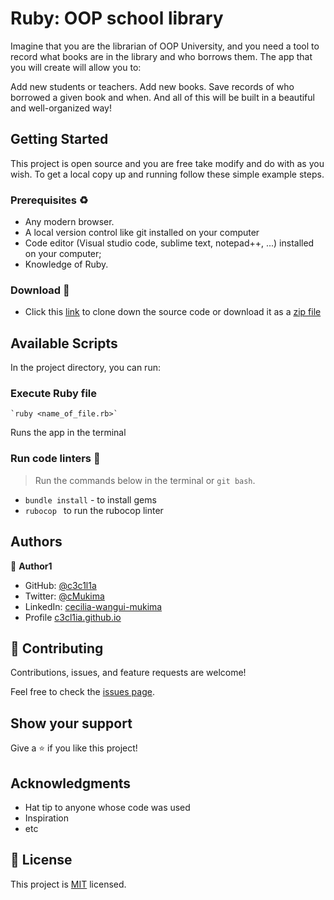 # Ruby: OOP school library

Imagine that you are the librarian of OOP University, and you need a tool to record what books are in the library and who borrows them. The app that you will create will allow you to:

Add new students or teachers.
Add new books.
Save records of who borrowed a given book and when.
And all of this will be built in a beautiful and well-organized way!

## Getting Started

This project is open source and you are free take modify and do with as you wish. To get a local copy up and running follow these simple example steps.

### Prerequisites ♻️
- Any modern browser.
- A local version control like git installed on your computer
- Code editor (Visual studio code, sublime text, notepad++, ...) installed on your computer;
- Knowledge of Ruby.

### Download 🎰
-  Click this [link](https://github.com/c3c1l1a/OOP_school_library.git) to clone down the source code or download it as a [zip file](https://github.com/c3c1l1a/OOP_school_library/archive/refs/heads/dev.zip)



## Available Scripts

In the project directory, you can run:

### Execute Ruby file
	`ruby <name_of_file.rb>`
Runs the app in the terminal

### Run code linters 🧪
> Run the commands below in the terminal or `git bash`.
- `bundle install` - to install gems
- `rubocop `  to run the rubocop linter



## Authors

👤 **Author1**

- GitHub: [@c3c1l1a](https://github.com/c3c1l1a/)
- Twitter: [@cMukima](https://twitter.com/CMukima)
- LinkedIn: [cecilia-wangui-mukima](https://linkedin.com/in/linkedinhandle)
- Profile [c3cl1ia.github.io](https://c3c1l1a.github.io)


## 🤝 Contributing

Contributions, issues, and feature requests are welcome!

Feel free to check the [issues page](../../issues/).

## Show your support

Give a ⭐️ if you like this project!

## Acknowledgments

- Hat tip to anyone whose code was used
- Inspiration
- etc

## 📝 License

This project is [MIT](./MIT.md) licensed.
